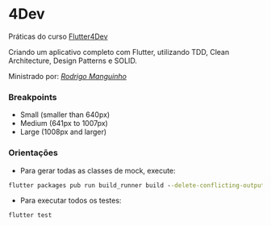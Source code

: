 # 4Dev

Práticas do curso [Flutter4Dev](https://www.udemy.com/course/flutter-com-mango/)

Criando um aplicativo completo com Flutter, utilizando TDD, Clean Architecture, Design Patterns e SOLID.

Ministrado por: [*Rodrigo Manguinho*](https://github.com/rmanguinho)


### Breakpoints

- Small (smaller than 640px)
- Medium (641px to 1007px)
- Large (1008px and larger)


### Orientações

- Para gerar todas as classes de mock, execute: 

```cmd
flutter packages pub run build_runner build --delete-conflicting-outputs
```

- Para executar todos os testes:

```cmd
flutter test
```